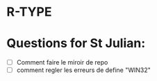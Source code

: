 # R-TYPE

# Questions for St Julian:

- [ ] Comment faire le miroir de repo
- [ ] comment regler les erreurs de define "WIN32"
